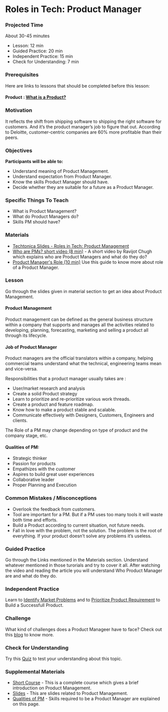 # Roles in Tech: Product Manager

### Projected Time

About 30-45 minutes
- Lesson: 12 min
- Guided Practice: 20 min
- Independent Practice: 15 min
- Check for Understanding: 7 min

### Prerequisites

Here are links to lessons that should be completed before this lesson:

 #### Product : [What is a Product?](https://economictimes.indiatimes.com/definition/product)

### Motivation

It reflects the shift from shipping software to shipping the right software for customers. And it’s the product manager’s job to figure that out. According to Deloitte, customer-centric companies are 60% more profitable than their peers.

### Objectives

**Participants will be able to:**

- Understand meaning of Product Management.
- Understand expectation from Product Manager.
- Know the skills Product Manager should have.
- Decide whether they are suitable for a future as a Product Manager.

### Specific Things To Teach

- What is Product Management?
- What do Product Managers do?
- Skills PM should have?

### Materials

- [Techtonica Slides - Roles in Tech: Product Management](https://docs.google.com/presentation/d/1BxTU4nugas3Z30kIawpJtLhSBL6b5tF1P-d03Hm_JOI/edit?usp=sharing)
- [ Who are PMs? short video (8 min)](https://www.youtube.com/watch?v=2dczveSrsv8) - A short video by Ravijot Chugh which explains who are Product Managers and what do they do?
- [ Product Manager's Role (10 min)](https://www.altexsoft.com/blog/business/product-management-main-stages-and-product-manager-role/) Use this guide to know more about role of a Product Manager.

### Lesson

   Go through the slides given in material section to get an idea about Product Management.

 #### Product Management    
  
  Product management can be defined as the general business structure within a company that supports and manages all the activities       related to developing, planning, forecasting, marketing and selling a product all through its lifecycle.
	
#### Job of Product Manager
  
   Product managers are the official translators within a company, helping commercial teams understand what 
   the technical, engineering teams mean and vice-versa.
    
   Responsibilities that a product manager usually takes are :
   - User/market research and analysis
   - Create a solid Product strategy
   - Learn to prioritize and re-prioritize various work threads.
   - Create a product and feature roadmap.
   - Know how to make a product stable and scalable.
   - Communicate effectively with Designers, Customers, Engineers and clients.  
    
   The Role of a PM may change depending on type of product and the company stage, etc.

#### Qualities of PM:
   - Strategic thinker
   - Passion for products
   - Empathizes with the customer
   - Aspires to build great user experiences
   - Collaborative leader
   - Proper Planning and Execution
 
### Common Mistakes / Misconceptions
   
- Overlook the feedback from customers.
- Tool are important for a PM. But if a PM uses too many tools it will waste both time and efforts.
- Build a Product according to current situation, not future needs.
- Fall in love with the problem, not the solution. The problem is the root of everything. If your product doesn’t solve any problems  it’s useless.

### Guided Practice

Go through the Links mentioned in the Materials section. Understand whatever mentioned in those turorials and try to cover it all. After watching the video and reading the article you will understand Who Product Manager are and what do they do. 

### Independent Practice

Learn to [Identify Market Problems](https://learn.marsdd.com/mars-library/identifying-market-problems/) and to [Prioritize Product Requirement](https://learn.marsdd.com/mars-library/prioritizing-product-requirements/) to Build a Successfull Product.


### Challenge

What kind of challenges does a Product Manageer have to face?  Check out this [blog](https://productcoalition.com/the-6-biggest-challenges-facing-product-management-teams-in-2018-ef9fd9cfdb9a) to know more.


### Check for Understanding
 
Try this [Quiz](https://study.com/academy/practice/quiz-worksheet-what-is-product-management.html) to test your understanding about this topic.


### Supplemental Materials
- [Short Course](https://www.chalkstreet.com/product-management-tutorial-101/) - This is a complete course which gives a brief introduction on Product Management.
- [Slides](https://www.slideshare.net/jysimon/01-pm101-howtocreateproductscustomerslovejysimonjul2014) - This are slides related to Product Management.
- [Qualities of PM](https://www.linkedin.com/pulse/20140410232440-137353-9-qualities-of-a-great-product-manager/) - Skills required to be a Product Manager are explained on this page.
